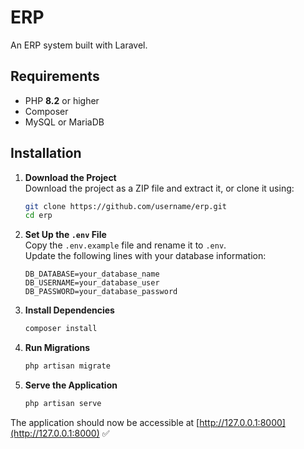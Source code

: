 # ERP

An ERP system built with Laravel.

## Requirements

- PHP **8.2** or higher
- Composer
- MySQL or MariaDB

## Installation

1. **Download the Project**  
   Download the project as a ZIP file and extract it, or clone it using:
   ```bash
   git clone https://github.com/username/erp.git
   cd erp
   ```

2. **Set Up the `.env` File**  
   Copy the `.env.example` file and rename it to `.env`.  
   Update the following lines with your database information:
   ```env
   DB_DATABASE=your_database_name
   DB_USERNAME=your_database_user
   DB_PASSWORD=your_database_password
   ```

3. **Install Dependencies**
   ```bash
   composer install
   ```

4. **Run Migrations**
   ```bash
   php artisan migrate
   ```

5. **Serve the Application**
   ```bash
   php artisan serve
   ```

The application should now be accessible at [http://127.0.0.1:8000](http://127.0.0.1:8000) ✅
